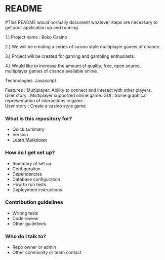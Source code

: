 # README #

#This README would normally document whatever steps are necessary to get your application up and running.

1.) Project name : Boko Casino

2.) We will be creating a series of casino style multiplayer games of chance.

3.) Project will be created for gaming and gambling enthusiasts.

4.) Would like to increase the amount of quality, free, open source, multiplayer games of chance available online.


Technologies: Javascript

Features : 
Multiplayer: Ability to connect and interact with other players.  
User story : Multiplayer supported online game.
GUI : Some graphical representation of interactions in game.  
User story : Create a casino style game.




### What is this repository for? ###

* Quick summary
* Version
* [Learn Markdown](https://bitbucket.org/tutorials/markdowndemo)

### How do I get set up? ###

* Summary of set up
* Configuration
* Dependencies
* Database configuration
* How to run tests
* Deployment instructions

### Contribution guidelines ###

* Writing tests
* Code review
* Other guidelines

### Who do I talk to? ###

* Repo owner or admin
* Other community or team contact